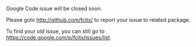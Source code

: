 Google Code issue will be closed soon.

Please goto http://github.com/fcitx/ to report your issue to related package.

To find your old issue, you can still go to https://code.google.com/p/fcitx/issues/list.